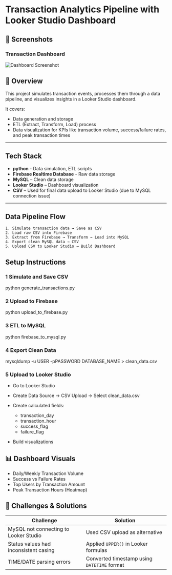 # Transaction Analytics Pipeline with Looker Studio Dashboard

## 📸 Screenshots

### Transaction Dashboard
![Dashboard Screenshot](/Users/user/Desktop/atechcoins/screenshots.jpg)

## 📌 Overview

This project simulates transaction events, processes them through a data pipeline, and visualizes insights in a Looker Studio dashboard.

It covers:
- Data generation and storage
- ETL (Extract, Transform, Load) process
- Data visualization for KPIs like transaction volume, success/failure rates, and peak transaction times

---

## Tech Stack
- **python** - Data simulation, ETL scripts
- **Firebase Realtime Database** - Raw data storage 
- **MySQL** – Clean data storage  
- **Looker Studio** – Dashboard visualization  
- **CSV** – Used for final data upload to Looker Studio (due to MySQL connection issue)  

---

## Data Pipeline Flow
```plaintext
1. Simulate transaction data → Save as CSV  
2. Load raw CSV into Firebase  
3. Extract from Firebase → Transform → Load into MySQL  
4. Export clean MySQL data → CSV  
5. Upload CSV to Looker Studio → Build Dashboard
```

## Setup Instructions

### 1️ Simulate and Save CSV
python generate_transactions.py


### 2 Upload to Firebase
python upload_to_firebase.py

### 3 ETL to MySQL
python firebase_to_mysql.py


### 4 Export Clean Data
mysqldump -u USER -pPASSWORD DATABASE_NAME > clean_data.csv


### 5 Upload to Looker Studio
- Go to Looker Studio
- Create Data Source → CSV Upload → Select clean_data.csv
- Create calculated fields:
    - transaction_day
    - transaction_hour
    - success_flag
    - failure_flag

- Build visualizations

## 📊 Dashboard Visuals
- Daily/Weekly Transaction Volume
- Success vs Failure Rates
- Top Users by Transaction Amount
- Peak Transaction Hours (Heatmap)

## 🚀 Challenges & Solutions
| Challenge                             | Solution                                    |
| ------------------------------------- | ------------------------------------------- |
| MySQL not connecting to Looker Studio | Used CSV upload as alternative              |
| Status values had inconsistent casing | Applied `UPPER()` in Looker formulas        |
| TIME/DATE parsing errors              | Converted timestamp using `DATETIME` format |






